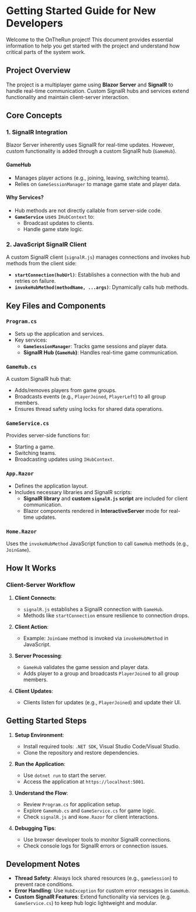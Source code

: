 # Getting Started Guide for New Developers

Welcome to the OnTheRun project! This document provides essential information to help you get started with the project and understand how critical parts of the system work.


## Project Overview
The project is a multiplayer game using **Blazor Server** and **SignalR** to handle real-time communication. Custom SignalR hubs and services extend functionality and maintain client-server interaction.


## Core Concepts

### 1. SignalR Integration
Blazor Server inherently uses SignalR for real-time updates. However, custom functionality is added through a custom SignalR hub (`GameHub`).

#### GameHub
- Manages player actions (e.g., joining, leaving, switching teams).
- Relies on `GameSessionManager` to manage game state and player data.

#### Why Services?
- Hub methods are not directly callable from server-side code.
- **`GameService`** uses `IHubContext` to:
  - Broadcast updates to clients.
  - Handle game state logic.

### 2. JavaScript SignalR Client
A custom SignalR client (`signalR.js`) manages connections and invokes hub methods from the client side:
- **`startConnection(hubUrl)`**: Establishes a connection with the hub and retries on failure.
- **`invokeHubMethod(methodName, ...args)`**: Dynamically calls hub methods.


## Key Files and Components

### `Program.cs`
- Sets up the application and services.
- Key services:
  - **`GameSessionManager`**: Tracks game sessions and player data.
  - **SignalR Hub (`GameHub`)**: Handles real-time game communication.

### `GameHub.cs`
A custom SignalR hub that:
- Adds/removes players from game groups.
- Broadcasts events (e.g., `PlayerJoined`, `PlayerLeft`) to all group members.
- Ensures thread safety using locks for shared data operations.

### `GameService.cs`
Provides server-side functions for:
- Starting a game.
- Switching teams.
- Broadcasting updates using `IHubContext`.

### `App.Razor`
- Defines the application layout.
- Includes necessary libraries and SignalR scripts:
  - **SignalR library** and **custom `signalR.js` script** are included for client communication.
  - Blazor components rendered in **InteractiveServer** mode for real-time updates.

### `Home.Razor`
Uses the `invokeHubMethod` JavaScript function to call `GameHub` methods (e.g., `JoinGame`).


## How It Works

### Client-Server Workflow

1. **Client Connects**:
   - `signalR.js` establishes a SignalR connection with `GameHub`.
   - Methods like `startConnection` ensure resilience to connection drops.

2. **Client Action**:
   - Example: `JoinGame` method is invoked via `invokeHubMethod` in JavaScript.

3. **Server Processing**:
   - `GameHub` validates the game session and player data.
   - Adds player to a group and broadcasts `PlayerJoined` to all group members.

4. **Client Updates**:
   - Clients listen for updates (e.g., `PlayerJoined`) and update their UI.


## Getting Started Steps

1. **Setup Environment**:
   - Install required tools: `.NET SDK`, Visual Studio Code/Visual Studio.
   - Clone the repository and restore dependencies.

2. **Run the Application**:
   - Use `dotnet run` to start the server.
   - Access the application at `https://localhost:5001`.

3. **Understand the Flow**:
   - Review `Program.cs` for application setup.
   - Explore `GameHub.cs` and `GameService.cs` for game logic.
   - Check `signalR.js` and `Home.Razor` for client interactions.

4. **Debugging Tips**:
   - Use browser developer tools to monitor SignalR connections.
   - Check console logs for SignalR errors or connection issues.


## Development Notes

- **Thread Safety**: Always lock shared resources (e.g., `gameSession`) to prevent race conditions.
- **Error Handling**: Use `HubException` for custom error messages in `GameHub`.
- **Custom SignalR Features**: Extend functionality via services (e.g. `GameService.cs`) to keep hub logic lightweight and modular.
